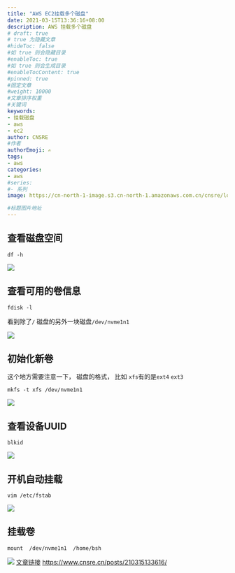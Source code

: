 ```yaml
---
title: "AWS EC2挂载多个磁盘"
date: 2021-03-15T13:36:16+08:00
description: AWS 挂载多个磁盘
# draft: true
# true 为隐藏文章
#hideToc: false
#如 true 则会隐藏目录
#enableToc: true
#如 true 则会生成目录
#enableTocContent: true
#pinned: true  
#固定文章
#weight: 10000
#文章排序权重
#关键词
keywords:
- 挂载磁盘
- aws
- ec2
author: CNSRE    
#作者
authorEmoji: ✍
tags:
- aws
categories:
- aws
#series:
#- 系列
image: https://cn-north-1-image.s3.cn-north-1.amazonaws.com.cn/cnsre/logo/aws.png

#标题图片地址
---
```

## 查看磁盘空间
```
df -h
```
![](https://cn-north-1-image.s3.cn-north-1.amazonaws.com.cn/cnsre/cnsre/20210120181257.png)

## 查看可用的卷信息
```
fdisk -l
```
看到除了`/` 磁盘的另外一块磁盘`/dev/nvme1n1`

![](https://cn-north-1-image.s3.cn-north-1.amazonaws.com.cn/cnsre/cnsre/20210120184119.png)
## 初始化新卷
这个地方需要注意一下， 磁盘的格式， 比如 `xfs`有的是`ext4` `ext3`
```
mkfs -t xfs /dev/nvme1n1
```
![](https://cn-north-1-image.s3.cn-north-1.amazonaws.com.cn/cnsre/cnsre/20210120181459.png)


## 查看设备UUID
```
blkid
```
![](https://cn-north-1-image.s3.cn-north-1.amazonaws.com.cn/cnsre/cnsre/20210120181637.png)
## 开机自动挂载
```
vim /etc/fstab
```
![](https://cn-north-1-image.s3.cn-north-1.amazonaws.com.cn/cnsre/cnsre/20210120181718.png)
## 挂载卷
```
mount  /dev/nvme1n1  /home/bsh
```
![](https://cn-north-1-image.s3.cn-north-1.amazonaws.com.cn/cnsre/cnsre/20210120181550.png)
[文章链接](https://www.cnsre.cn/posts/210315133616/)
https://www.cnsre.cn/posts/210315133616/

